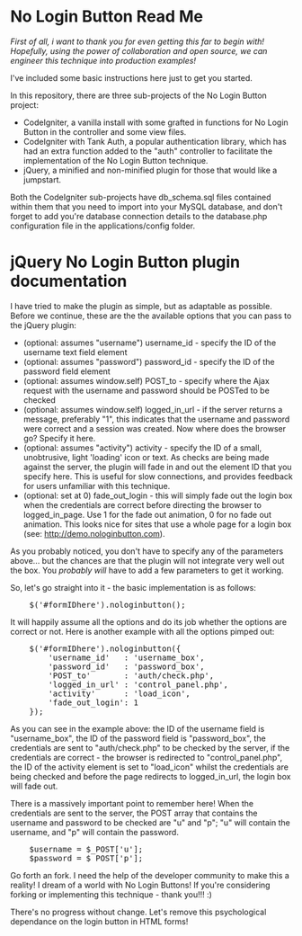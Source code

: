No Login Button Read Me
=============

*First of all, i want to thank you for even getting this far to begin with! Hopefully, using the power of collaboration and open source, we can engineer this technique into production examples!*

I've included some basic instructions here just to get you started.

In this repository, there are three sub-projects of the No Login Button project:

* CodeIgniter, a vanilla install with some grafted in functions for No Login Button in the controller and some view files.
* CodeIgniter with Tank Auth, a popular authentication library, which has had an extra function added to the "auth" controller to facilitate the implementation of the No Login Button technique.
* jQuery, a minified and non-minified plugin for those that would like a jumpstart.

Both the CodeIgniter sub-projects have db_schema.sql files contained within them that you need to import into your MySQL database, and don't forget to add you're database connection details to the database.php configuration file in the applications/config folder.

jQuery No Login Button plugin documentation
=============

I have tried to make the plugin as simple, but as adaptable as possible. Before we continue, these are the the available options that you can pass to the jQuery plugin:

* (optional: assumes "username") username_id - specify the ID of the username text field element
* (optional: assumes "password") password_id - specify the ID of the password field element
* (optional: assumes window.self) POST_to - specify where the Ajax request with the username and password should be POSTed to be checked
* (optional: assumes window.self) logged_in_url - if the server returns a message, preferably "1", this indicates that the username and password were correct and a session was created. Now where does the browser go? Specify it here.
* (optional: assumes "activity") activity - specify the ID of a small, unobtrusive, light 'loading' icon or text. As checks are being made against the server, the plugin will fade in and out the element ID that you specify here. This is useful for slow connections, and provides feedback for users unfamiliar with this technique.
* (optional: set at 0) fade_out_login - this will simply fade out the login box when the credentials are correct before directing the browser to logged_in_page. Use 1 for the fade out animation, 0 for no fade out animation. This looks nice for sites that use a whole page for a login box (see: http://demo.nologinbutton.com).

As you probably noticed, you don't have to specify any of the parameters above... but the chances are that the plugin will not integrate very well out the box. You *probably will* have to add a few parameters to get it working.

So, let's go straight into it - the basic implementation is as follows:

<pre>
	$('#formIDhere').nologinbutton();
</pre>

It will happily assume all the options and do its job whether the options are correct or not. Here is another example with all the options pimped out:

<pre>
	$('#formIDhere').nologinbutton({
		'username_id'   : 'username_box',
	    'password_id'   : 'password_box',
		'POST_to'	    : 'auth/check.php',
		'logged_in_url' : 'control_panel.php',
		'activity'	    : 'load_icon',
		'fade_out_login': 1
	});
</pre>

As you can see in the example above: the ID of the username field is "username_box", the ID of the password field is "password_box", the credentials are sent to "auth/check.php" to be checked by the server, if the credentials are correct - the browser is redirected to "control_panel.php", the ID of the activity element is set to "load_icon" whilst the credentials are being checked and before the page redirects to logged_in_url, the login box will fade out.

There is a massively important point to remember here! When the credentials are sent to the server, the POST array that contains the username and password to be checked are "u" and "p"; "u" will contain the username, and "p" will contain the password.

<pre>
	$username = $_POST['u'];
	$password = $_POST['p'];
</pre>

Go forth an fork. I need the help of the developer community to make this a reality! I dream of a world with No Login Buttons! If you're considering forking or implementing this technique - thank you!!! :)

There's no progress without change. Let's remove this psychological dependance on the login button in HTML forms!